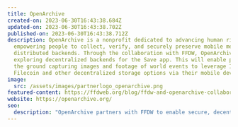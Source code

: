 ```yaml
---
title: OpenArchive
created-on: 2023-06-30T16:43:38.684Z
updated-on: 2023-06-30T16:43:38.702Z
published-on: 2023-06-30T16:43:38.712Z
description: OpenArchive is a nonprofit dedicated to advancing human rights by
  empowering people to collect, verify, and securely preserve mobile media using
  distributed backends. Through the collaboration with FFDW, OpenArchive is
  exploring decentralized backends for the Save app. This will enable people on
  the ground capturing images and footage of world events to leverage IPFS and
  Filecoin and other decentralized storage options via their mobile device.
image:
  src: /assets/images/partnerlogo_openarchive.png
featured-content: https://ffdweb.org/blog/ffdw-and-openarchive-collaborate-to-deploy-decentralized-archive-for-human-rights-data
website: https://openarchive.org/
seo:
  description: "OpenArchive partners with FFDW to enable secure, decentralized preservation of human rights media through their Save app, leveraging IPFS and Filecoin for mobile-first documentation."
---
```

